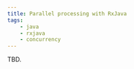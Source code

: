 ```yaml
---
title: Parallel processing with RxJava
tags:
    - java
    - rxjava
    - concurrency
---
```


TBD.
